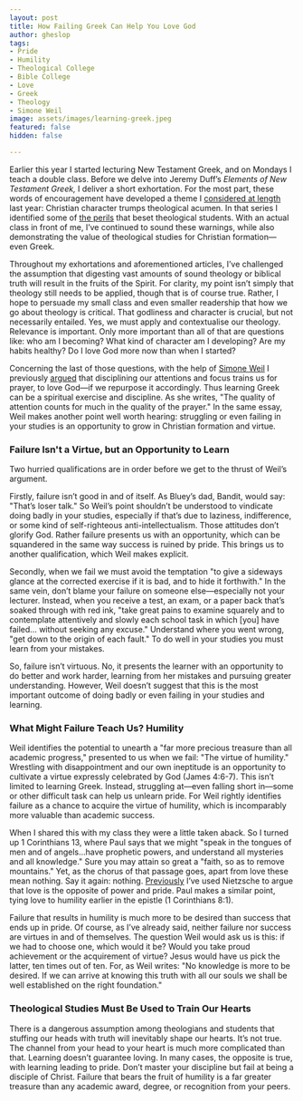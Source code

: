 ```yaml
---
layout: post
title: How Failing Greek Can Help You Love God
author: gheslop
tags:
- Pride
- Humility
- Theological College
- Bible College
- Love
- Greek
- Theology
- Simone Weil
image: assets/images/learning-greek.jpeg
featured: false
hidden: false

---
```

Earlier this year I started lecturing New Testament Greek, and on Mondays I teach a double class. Before we delve into Jeremy Duff’s _Elements of New Testament Greek,_ I deliver a short exhortation. For the most part, these words of encouragement have developed a theme I [considered at length](https://rekindle.co.za/content/2022-02-02-character-of-a-theologian "Christian Character over Theological Content") last year: Christian character trumps theological acumen. In that series I identified some of [the perils](https://rekindle.co.za/content/2022-04-22-christian-theologian-101-ambition "Christian Theologian 101") that beset theological students. With an actual class in front of me, I’ve continued to sound these warnings, while also demonstrating the value of theological studies for Christian formation—even Greek.

Throughout my exhortations and aforementioned articles, I’ve challenged the assumption that digesting vast amounts of sound theology or biblical truth will result in the fruits of the Spirit. For clarity, my point isn’t simply that theology still needs to be applied, though that is of course true. Rather, I hope to persuade my small class and even smaller readership that how we go about theology is critical. That godliness and character is crucial, but not necessarily entailed. Yes, we must apply and contextualise our theology. Relevance is important. Only more important than all of that are questions like: who am I becoming? What kind of character am I developing? Are my habits healthy? Do I love God more now than when I started?

Concerning the last of those questions, with the help of [Simone Weil](https://www.christclassical.com/wp-content/uploads/2016/09/Right-Use-of-School-Studies-Simone-Weil.pdf "Right Use of Theological Studies") I previously [argued](https://rekindle.co.za/content/2023-02-15-learn-greek "Learn Greek to Love God") that disciplining our attentions and focus trains us for prayer, to love God—if we repurpose it accordingly. Thus learning Greek can be a spiritual exercise and discipline. As she writes, "The quality of attention counts for much in the quality of the prayer." In the same essay, Weil makes another point well worth hearing: struggling or even failing in your studies is an opportunity to grow in Christian formation and virtue.

### Failure Isn't a Virtue, but an Opportunity to Learn

Two hurried qualifications are in order before we get to the thrust of Weil’s argument.

Firstly, failure isn’t good in and of itself. As Bluey’s dad, Bandit, would say: "That’s loser talk." So Weil’s point shouldn’t be understood to vindicate doing badly in your studies, especially if that’s due to laziness, indifference, or some kind of self-righteous anti-intellectualism. Those attitudes don’t glorify God. Rather failure presents us with an opportunity, which can be squandered in the same way success is ruined by pride. This brings us to another qualification, which Weil makes explicit.

Secondly, when we fail we must avoid the temptation "to give a sideways glance at the corrected exercise if it is bad, and to hide it forthwith." In the same vein, don’t blame your failure on someone else—especially not your lecturer. Instead, when you receive a test, an exam, or a paper back that’s soaked through with red ink, "take great pains to examine squarely and to contemplate attentively and slowly each school task in which \[you\] have failed… without seeking any excuse." Understand where you went wrong, "get down to the origin of each fault." To do well in your studies you must learn from your mistakes.

So, failure isn’t virtuous. No, it presents the learner with an opportunity to do better and work harder, learning from her mistakes and pursuing greater understanding. However, Weil doesn’t suggest that this is the most important outcome of doing badly or even failing in your studies and learning.

### What Might Failure Teach Us? Humility

Weil identifies the potential to unearth a "far more precious treasure than all academic progress," presented to us when we fail: "The virtue of humility." Wrestling with disappointment and our own ineptitude is an opportunity to cultivate a virtue expressly celebrated by God (James 4:6-7). This isn’t limited to learning Greek. Instead, struggling at—even falling short in—some or other difficult task can help us unlearn pride. For Weil rightly identifies failure as a chance to acquire the virtue of humility, which is incomparably more valuable than academic success.

When I shared this with my class they were a little taken aback. So I turned up 1 Corinthians 13, where Paul says that we might "speak in the tongues of men and of angels…have prophetic powers, and understand all mysteries and all knowledge." Sure you may attain so great a "faith, so as to remove mountains." Yet, as the chorus of that passage goes, apart from love these mean nothing. Say it again: nothing. [Previously](https://rekindle.co.za/content/2020-09-04-fridays-with-fred-friendship "Nietzsche on Friendship") I’ve used Nietzsche to argue that love is the opposite of power and pride. Paul makes a similar point, tying love to humility earlier in the epistle (1 Corinthians 8:1).

Failure that results in humility is much more to be desired than success that ends up in pride. Of course, as I’ve already said, neither failure nor success are virtues in and of themselves. The question Weil would ask us is this: if we had to choose one, which would it be? Would you take proud achievement or the acquirement of virtue? Jesus would have us pick the latter, ten times out of ten. For, as Weil writes: "No knowledge is more to be desired. If we can arrive at knowing this truth with all our souls we shall be well established on the right foundation."

### Theological Studies Must Be Used to Train Our Hearts

There is a dangerous assumption among theologians and students that stuffing our heads with truth will inevitably shape our hearts. It’s not true. The channel from your head to your heart is much more complicated than that. Learning doesn’t guarantee loving. In many cases, the opposite is true, with learning leading to pride. Don’t master your discipline but fail at being a disciple of Christ. Failure that bears the fruit of humility is a far greater treasure than any academic award, degree, or recognition from your peers.
